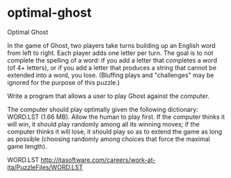 optimal-ghost
=============

Optimal Ghost

In the game of Ghost, two players take turns building up an English word from left to right. Each player adds one letter per turn. The goal is to not complete the spelling of a word: if you add a letter that completes a word (of 4+ letters), or if you add a letter that produces a string that cannot be extended into a word, you lose. (Bluffing plays and "challenges" may be ignored for the purpose of this puzzle.) 

Write a program that allows a user to play Ghost against the computer. 

The computer should play optimally given the following dictionary: WORD.LST (1.66 MB). Allow the human to play first. If the computer thinks it will win, it should play randomly among all its winning moves; if the computer thinks it will lose, it should play so as to extend the game as long as possible (choosing randomly among choices that force the maximal game length).

WORD.LST
http://itasoftware.com/careers/work-at-ita/PuzzleFiles/WORD.LST
